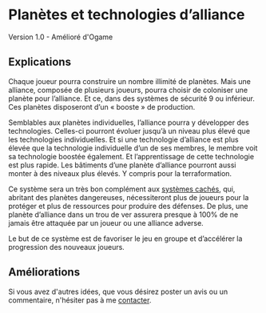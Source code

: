 # Planètes et technologies d’alliance
Version 1.0 - Amélioré d'Ogame

## Explications

Chaque joueur pourra construire un nombre illimité de planètes. Mais une 
alliance, composée de plusieurs joueurs, pourra choisir de coloniser une 
planète pour l’alliance. Et ce, dans des systèmes de sécurité 9 ou inférieur. 
Ces planètes disposeront d’un « booste » de production.

Semblables aux planètes individuelles, l’alliance pourra y développer des 
technologies. Celles-ci pourront évoluer jusqu’à un niveau plus élevé que 
les technologies individuelles. Et si une technologie d’alliance est plus 
élevée que la technologie individuelle d’un de ses membres, le membre voit 
sa technologie boostée également. Et l’apprentissage de cette technologie 
est plus rapide. Les bâtiments d’une planète d’alliance pourront aussi 
monter à des niveaux plus élevés. Y compris pour la terraformation. 

Ce système sera un très bon complément aux [systèmes cachés](/features/wormholes-hidden-systems/#explications), qui, abritant 
des planètes dangereuses, nécessiteront plus de joueurs pour la protéger 
et plus de ressources pour produire des défenses. De plus, une planète 
d’alliance dans un trou de ver assurera presque à 100% de ne jamais être 
attaquée par un joueur ou une alliance adverse.

Le but de ce système est de favoriser le jeu en groupe et d’accélérer la 
progression des nouveaux joueurs.

## Améliorations
Si vous avez d'autres idées, que vous désirez poster un avis ou un commentaire, n'hésiter pas à me [contacter](/#contact).